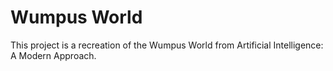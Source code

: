 Wumpus World
============
This project is a recreation of the Wumpus World from Artificial Intelligence: A Modern Approach.
